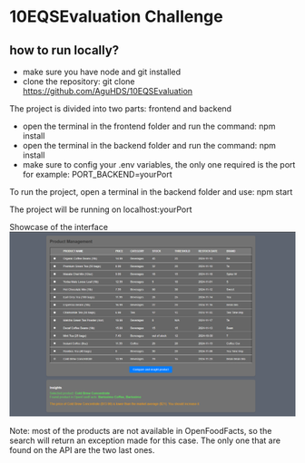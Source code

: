 # 10EQSEvaluation Challenge

## how to run locally?

* make sure you have node and git installed
* clone the repository: git clone https://github.com/AguHDS/10EQSEvaluation

The project is divided into two parts: frontend and backend

* open the terminal in the frontend folder and run the command: npm install
* open the terminal in the backend folder and run the command: npm install
* make sure to config your .env variables, the only one required is the port
for example:
PORT_BACKEND=yourPort

To run the project, open a terminal in the backend folder and use: npm start

The project will be running on localhost:yourPort

Showcase of the interface
![Showcase](Showcase.png)  

Note: most of the products are not available in OpenFoodFacts, so the search will return an exception made for this case.
The only one that are found on the API are the two last ones.